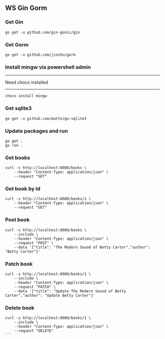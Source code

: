 ## WS Gin Gorm

### Get Gin
```
go get -u github.com/gin-gonic/gin
```

### Get Gorm
```
go get -u github.com/jinzhu/gorm
```

### Install mingw via powershell admin
***
Need choco installed
***

```
choco install mingw
```

### Get sqlite3
```
go get -u github.com/mattn/go-sqlite3
```

### Update packages and run
```
go get .
go run .
```

### Get books
```
curl -s http://localhost:8080/books \
    --header "Content-Type: application/json" \
    --request "GET"
```

### Get book by Id
```
curl -s http://localhost:8080/books/1 \
    --header "Content-Type: application/json" \
    --request "GET"
```

### Post book
```
curl -s http://localhost:8080/books \
    --include \
    --header "Content-Type: application/json" \
    --request "POST" \
    --data '{"title": "The Modern Sound of Betty Carter","author": "Betty Carter"}'
```

### Patch book
```
curl -s http://localhost:8080/books/1 \
    --include \
    --header "Content-Type: application/json" \
    --request "PATCH" \
    --data '{"title": "Update The Modern Sound of Betty Carter","author": "Update Betty Carter"}'
```

### Delete book
````
curl -s http://localhost:8080/books/1 \
    --include \
    --header "Content-Type: application/json" \
    --request "DELETE"
```